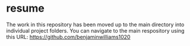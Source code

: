 # resume
The work in this repository has been moved up to the main directory into individual project folders.
You can navigate to the main respository using this URL:
https://github.com/benjaminwilliams1020
